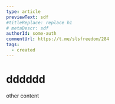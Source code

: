 ```yaml
---
type: article
previewText: sdf
#titleReplace: replace h1
# metaDescr: sdf
authorId: some-auth
commentUrl: https://t.me/slsfreedom/284
tags:
  - created
---
```


# dddddd

other content

